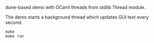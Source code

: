 dune-based demo with OCaml threads from stdlib Thread module.

The demo starts a background thread which updates GUI text every second.

    make
    make run 

